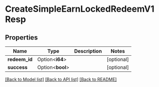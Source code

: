 # CreateSimpleEarnLockedRedeemV1Resp

## Properties

Name | Type | Description | Notes
------------ | ------------- | ------------- | -------------
**redeem_id** | Option<**i64**> |  | [optional]
**success** | Option<**bool**> |  | [optional]

[[Back to Model list]](../README.md#documentation-for-models) [[Back to API list]](../README.md#documentation-for-api-endpoints) [[Back to README]](../README.md)


